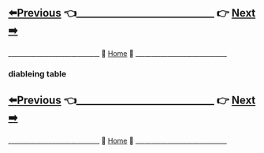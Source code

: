 ## [:arrow_left:Previous]() :point_left:____________________________ :point_right:        [Next :arrow_right:]()

_____________________________ :door: [Home](https://github.com/maniram-yadav/HBase) :door: _____________________________

### diableing table

## [:arrow_left:Previous]() :point_left:____________________________ :point_right:        [Next :arrow_right:]()

_____________________________ :door: [Home](https://github.com/maniram-yadav/HBase) :door: _____________________________
